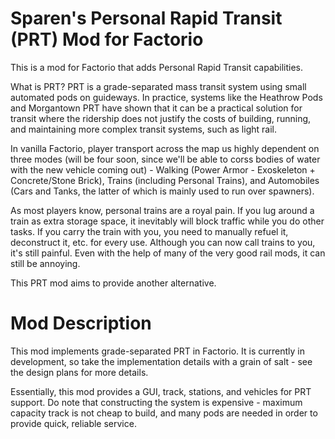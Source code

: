 # Sparen's Personal Rapid Transit (PRT) Mod for Factorio

This is a mod for Factorio that adds Personal Rapid Transit capabilities.

What is PRT? PRT is a grade-separated mass transit system using small automated pods on guideways. In practice, systems like the Heathrow Pods and Morgantown PRT have shown that it can be a practical solution for transit where the ridership does not justify the costs of building, running, and maintaining more complex transit systems, such as light rail.

In vanilla Factorio, player transport across the map us highly dependent on three modes (will be four soon, since we'll be able to corss bodies of water with the new vehicle coming out) - Walking (Power Armor - Exoskeleton + Concrete/Stone Brick), Trains (including Personal Trains), and Automobiles (Cars and Tanks, the latter of which is mainly used to run over spawners). 

As most players know, personal trains are a royal pain. If you lug around a train as extra storage space, it inevitably will block traffic while you do other tasks. If you carry the train with you, you need to manually refuel it, deconstruct it, etc. for every use. Although you can now call trains to you, it's still painful. Even with the help of many of the very good rail mods, it can still be annoying.

This PRT mod aims to provide another alternative.

# Mod Description

This mod implements grade-separated PRT in Factorio. It is currently in development, so take the implementation details with a grain of salt - see the design plans for more details.

Essentially, this mod provides a GUI, track, stations, and vehicles for PRT support. Do note that constructing the system is expensive - maximum capacity track is not cheap to build, and many pods are needed in order to provide quick, reliable service.

